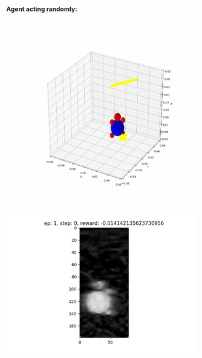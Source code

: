 
### Agent acting randomly:
![](random_action_env.gif "Environment") ![](random_action_obs.gif "Observations")


